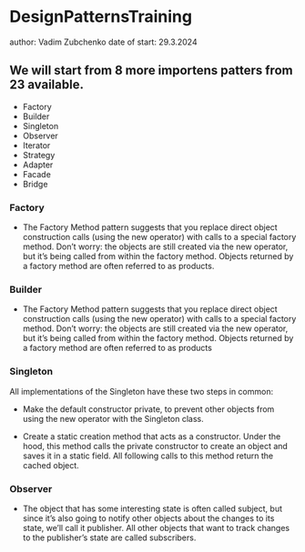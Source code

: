 # DesignPatternsTraining

author: Vadim Zubchenko
date of start: 29.3.2024

## We will start from 8 more importens patters from 23 available.

- Factory
- Builder
- Singleton
- Observer
- Iterator
- Strategy
- Adapter
- Facade
- Bridge

### Factory

- The Factory Method pattern suggests that you replace direct object construction calls (using the new operator) with calls to a special factory method. Don’t worry: the objects are still created via the new operator, but it’s being called from within the factory method. Objects returned by a factory method are often referred to as products.

### Builder

- The Factory Method pattern suggests that you replace direct object construction 
calls (using the new operator) with calls to a special factory method. Don’t 
worry: the objects are still created via the new operator, but it’s being called 
from within the factory method. Objects returned by a factory method are often 
referred to as products

### Singleton

All implementations of the Singleton have these two steps in common:

- Make the default constructor private, to prevent other objects from using the 
new operator with the Singleton class. 

- Create a static creation method that acts 
as a constructor. Under the hood, this method calls the private constructor to 
create an object and saves it in a static field. All following calls to this 
method return the cached object.

### Observer

- The object that has some interesting state is often called subject, but since 
it’s also going to notify other objects about the changes to its state, we’ll call 
it publisher. All other objects that want to track changes to the publisher’s 
state are called subscribers.
